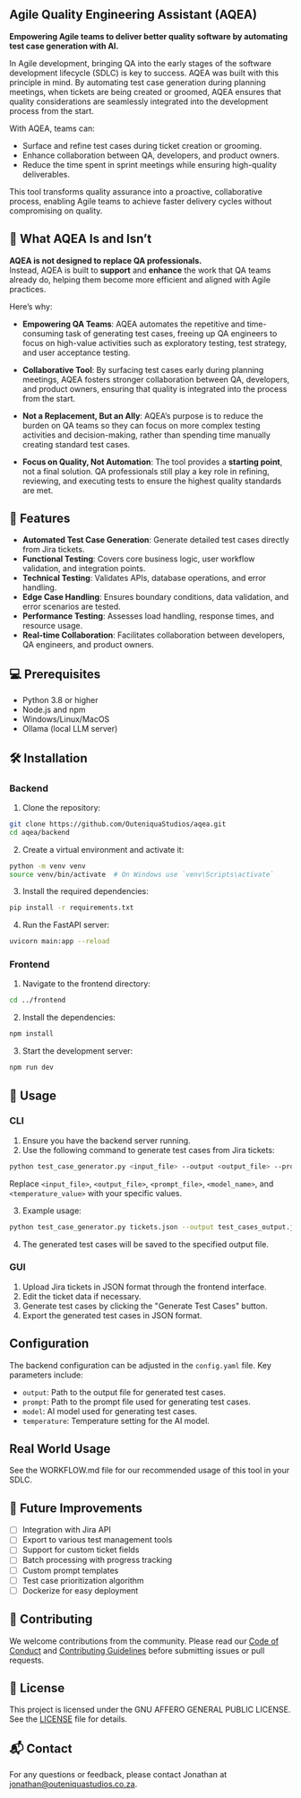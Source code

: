## Agile Quality Engineering Assistant (AQEA)

**Empowering Agile teams to deliver better quality software by automating test case generation with AI.**  

In Agile development, bringing QA into the early stages of the software development lifecycle (SDLC) is key to success. AQEA was built with this principle in mind. By automating test case generation during planning meetings, when tickets are being created or groomed, AQEA ensures that quality considerations are seamlessly integrated into the development process from the start.

With AQEA, teams can:
- Surface and refine test cases during ticket creation or grooming.
- Enhance collaboration between QA, developers, and product owners.
- Reduce the time spent in sprint meetings while ensuring high-quality deliverables.

This tool transforms quality assurance into a proactive, collaborative process, enabling Agile teams to achieve faster delivery cycles without compromising on quality.

## 🧐 What AQEA Is and Isn’t

**AQEA is not designed to replace QA professionals.**  
Instead, AQEA is built to **support** and **enhance** the work that QA teams already do, helping them become more efficient and aligned with Agile practices.

Here’s why:

- **Empowering QA Teams**: AQEA automates the repetitive and time-consuming task of generating test cases, freeing up QA engineers to focus on high-value activities such as exploratory testing, test strategy, and user acceptance testing.
  
- **Collaborative Tool**: By surfacing test cases early during planning meetings, AQEA fosters stronger collaboration between QA, developers, and product owners, ensuring that quality is integrated into the process from the start.

- **Not a Replacement, But an Ally**: AQEA’s purpose is to reduce the burden on QA teams so they can focus on more complex testing activities and decision-making, rather than spending time manually creating standard test cases.

- **Focus on Quality, Not Automation**: The tool provides a **starting point**, not a final solution. QA professionals still play a key role in refining, reviewing, and executing tests to ensure the highest quality standards are met.

## 🚀 Features

- **Automated Test Case Generation**: Generate detailed test cases directly from Jira tickets.
- **Functional Testing**: Covers core business logic, user workflow validation, and integration points.
- **Technical Testing**: Validates APIs, database operations, and error handling.
- **Edge Case Handling**: Ensures boundary conditions, data validation, and error scenarios are tested.
- **Performance Testing**: Assesses load handling, response times, and resource usage.
- **Real-time Collaboration**: Facilitates collaboration between developers, QA engineers, and product owners.

## 💻 Prerequisites

- Python 3.8 or higher
- Node.js and npm
- Windows/Linux/MacOS
- Ollama (local LLM server)

## 🛠️ Installation

### Backend

1. Clone the repository:
  ```sh
  git clone https://github.com/OuteniquaStudios/aqea.git
  cd aqea/backend
  ```

2. Create a virtual environment and activate it:
  ```sh
  python -m venv venv
  source venv/bin/activate  # On Windows use `venv\Scripts\activate`
  ```

3. Install the required dependencies:
  ```sh
  pip install -r requirements.txt
  ```

4. Run the FastAPI server:
  ```sh
  uvicorn main:app --reload
  ```

### Frontend

1. Navigate to the frontend directory:
  ```sh
  cd ../frontend
  ```

2. Install the dependencies:
  ```sh
  npm install
  ```

3. Start the development server:
  ```sh
  npm run dev
  ```

## 🎯 Usage

### CLI

1. Ensure you have the backend server running.
2. Use the following command to generate test cases from Jira tickets:
  ```sh
  python test_case_generator.py <input_file> --output <output_file> --prompt <prompt_file> --model <model_name> --temperature <temperature_value>
  ```
  Replace `<input_file>`, `<output_file>`, `<prompt_file>`, `<model_name>`, and `<temperature_value>` with your specific values.

3. Example usage:
  ```sh
  python test_case_generator.py tickets.json --output test_cases_output.json --prompt prompts/test_case_prompt.txt --model ollama/mistral --temperature 0.7
  ```

4. The generated test cases will be saved to the specified output file.

### GUI

1. Upload Jira tickets in JSON format through the frontend interface.
2. Edit the ticket data if necessary.
3. Generate test cases by clicking the "Generate Test Cases" button.
4. Export the generated test cases in JSON format.

## Configuration

The backend configuration can be adjusted in the `config.yaml` file. Key parameters include:
- `output`: Path to the output file for generated test cases.
- `prompt`: Path to the prompt file used for generating test cases.
- `model`: AI model used for generating test cases.
- `temperature`: Temperature setting for the AI model.


## Real World Usage

See the WORKFLOW.md file for our recommended usage of this tool in your SDLC.

## 🔮 Future Improvements

- [ ] Integration with Jira API
- [ ] Export to various test management tools
- [ ] Support for custom ticket fields
- [ ] Batch processing with progress tracking
- [ ] Custom prompt templates
- [ ] Test case prioritization algorithm
- [ ] Dockerize for easy deployment

## 🤝 Contributing

We welcome contributions from the community. Please read our [Code of Conduct](CODE_OF_CONDUCT.md) and [Contributing Guidelines](CONTRIBUTING.md) before submitting issues or pull requests.

## 🔶 License

This project is licensed under the GNU AFFERO GENERAL PUBLIC LICENSE. See the [LICENSE](LICENSE.md) file for details.

## 📬 Contact

For any questions or feedback, please contact Jonathan at jonathan@outeniquastudios.co.za.